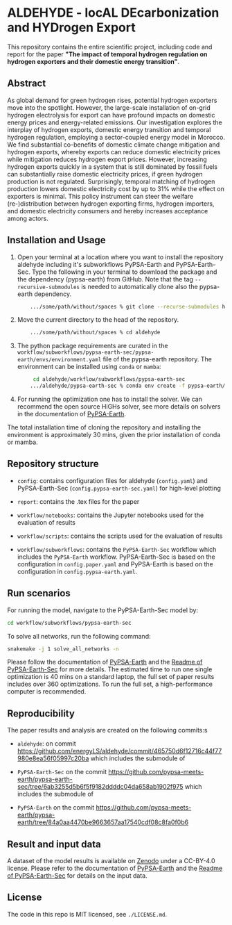 # ALDEHYDE - locAL DEcarbonization and HYDrogen Export

This repository contains the entire scientific project, including code and report for the paper **"The impact of temporal hydrogen regulation on hydrogen exporters and their domestic energy transition"**.


## Abstract
As global demand for green hydrogen rises, potential hydrogen exporters move into the spotlight. However, the large-scale installation of on-grid hydrogen electrolysis for export can have profound impacts on domestic energy prices and energy-related emissions. Our investigation explores the interplay of hydrogen exports, domestic energy transition and temporal hydrogen regulation, employing a sector-coupled energy model in Morocco. We find substantial co-benefits of domestic climate change mitigation and hydrogen exports, whereby exports can reduce domestic electricity prices while mitigation reduces hydrogen export prices. However, increasing hydrogen exports quickly in a system that is still dominated by fossil fuels can substantially raise domestic electricity prices, if green hydrogen production is not regulated. Surprisingly, temporal matching of hydrogen production lowers domestic electricity cost by up to 31% while the effect on exporters is minimal. This policy instrument can steer the welfare (re-)distribution between hydrogen exporting firms, hydrogen importers, and domestic electricity consumers and hereby increases acceptance among actors.


## Installation and Usage

1. Open your terminal at a location where you want to install the repository aldehyde including it's subworkflows PyPSA-Earth and PyPSA-Earth-Sec. Type the following in your terminal to download the package and the dependency (pypsa-earth) from GitHub.
   Note that the tag `--recursive-submodules` is needed to automatically clone also the pypsa-earth dependency.

   ```bash
       .../some/path/without/spaces % git clone --recurse-submodules https://github.com/energyLS/aldehyde.git
   ```


2. Move the current directory to the head of the repository.
   ```bash
       .../some/path/without/spaces % cd aldehyde
   ```



4. The python package requirements are curated in the `workflow/subworkflows/pypsa-earth-sec/pypsa-earth/envs/environment.yaml` file of the pypsa-earth repository. The environment can be installed using `conda` or `mamba`:

   ```bash
        cd aldehyde/workflow/subworkflows/pypsa-earth-sec
       .../aldehyde/pypsa-earth-sec % conda env create -f pypsa-earth/envs/environment.yaml
   ```

5. For running the optimization one has to install the solver. We can recommend the open source HiGHs solver, see more details on solvers in the documentation of [PyPSA-Earth](https://pypsa-earth.readthedocs.io/en/latest/).

The total installation time of cloning the repository and installing the environment is approximately 30 mins, given the prior installation of conda or mamba.



## Repository structure

* `config`: contains configuration files for aldehyde (`config.yaml`) and PyPSA-Earth-Sec (`config.pypsa-earth-sec.yaml`) for high-level plotting

* `report`: contains the .tex files for the paper
* `workflow/notebooks`: contains the Jupyter notebooks used for the evaluation of results
* `workflow/scripts`: contains the scripts used for the evaluation of results
* `workflow/subworkflows`: contains the `PyPSA-Earth-Sec` workflow which includes the `PyPSA-Earth` workflow. PyPSA-Earth-Sec is based on the configuration in `config.paper.yaml` and PyPSA-Earth is based on the configuration in `config.pypsa-earth.yaml`.

## Run scenarios
For running the model, navigate to the PyPSA-Earth-Sec model by:
```bash
cd workflow/subworkflows/pypsa-earth-sec
```
To solve all networks, run the following command:
```bash
snakemake -j 1 solve_all_networks -n
```

Please follow the documentation of [PyPSA-Earth](https://pypsa-earth.readthedocs.io/en/latest/) and the [Readme of PyPSA-Earth-Sec](https://github.com/pypsa-meets-earth/pypsa-earth-sec/blob/main/README.md) for more details. The estimated time to run one single optimization is 40 mins on a standard laptop, the full set of paper results includes over 360 optimizations. To run the full set, a high-performance computer is recommended.

## Reproducibility
The paper results and analysis are created on the following commits:s

* `aldehyde`: on commit https://github.com/energyLS/aldehyde/commit/465750d6f12716c44f77980e8ea56f05997c20ba which includes the submodule of

* `PyPSA-Earth-Sec` on the commit https://github.com/pypsa-meets-earth/pypsa-earth-sec/tree/6ab3255d5b6f5f9182ddddc04da658ab1902f975 which includes the submodule of

* `PyPSA-Earth` on the commit https://github.com/pypsa-meets-earth/pypsa-earth/tree/84a0aa4470be9663657aa17540cdf08c8fa0f0b6

## Result and input data
A dataset of the model results is available on [Zenodo](https://doi.org/10.5281/zenodo.10951650) under a CC-BY-4.0 license. Please refer to the documentation of [PyPSA-Earth](https://pypsa-earth.readthedocs.io/en/latest/) and the [Readme of PyPSA-Earth-Sec](https://github.com/pypsa-meets-earth/pypsa-earth-sec/blob/main/README.md) for details on the input data.

## License

The code in this repo is MIT licensed, see `./LICENSE.md`.
